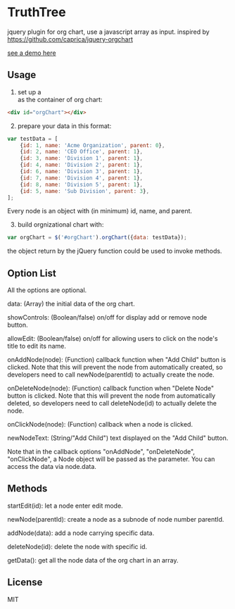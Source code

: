 TruthTree
===============

jquery plugin for org chart, use a javascript array as input.
inspired by https://github.com/caprica/jquery-orgchart

[see a demo here](http://www.mit.edu/~wangyu/jquery.orgChart/example.html)

Usage
-----

1. set up a <div/> as the container of org chart:

```html
<div id="orgChart"></div>
```

2. prepare your data in this format:

```javascript
var testData = [
    {id: 1, name: 'Acme Organization', parent: 0},
    {id: 2, name: 'CEO Office', parent: 1},
    {id: 3, name: 'Division 1', parent: 1},
    {id: 4, name: 'Division 2', parent: 1},
    {id: 6, name: 'Division 3', parent: 1},
    {id: 7, name: 'Division 4', parent: 1},
    {id: 8, name: 'Division 5', parent: 1},
    {id: 5, name: 'Sub Division', parent: 3},        
];
```

Every node is an object with (in minimum) id, name, and parent.

3. build orgnizational chart with:

```javascript
var orgChart = $('#orgChart').orgChart({data: testData});
```

the object return by the jQuery function could be used to invoke methods.


Option List
-----------

All the options are optional.

data: (Array) the initial data of the org chart.

showControls: (Boolean/false) on/off for display add or remove node button.

allowEdit: (Boolean/false) on/off for allowing users to click on the node's title to edit its name.

onAddNode(node): (Function) callback function when "Add Child" button is clicked. Note that this will prevent the node from automatically created, so developers need to call newNode(parentId) to actually create the node.

onDeleteNode(node): (Function) callback function when "Delete Node" button is clicked. Note that this will prevent the node from automatically deleted, so developers need to call deleteNode(id) to actually delete the node.

onClickNode(node): (Function) callback when a node is clicked. 

newNodeText: (String/"Add Child") text displayed on the "Add Child" button.

Note that in the callback options "onAddNode", "onDeleteNode", "onClickNode", a Node object will be passed as the parameter. You can access the data via node.data.


Methods
-------

startEdit(id): let a node enter edit mode.

newNode(parentId): create a node as a subnode of node number parentId.

addNode(data): add a node carrying specific data.

deleteNode(id): delete the node with specific id.

getData(): get all the node data of the org chart in an array.


License
-------
MIT